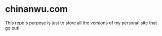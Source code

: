 # chinanwu.com
This repo's purpose is just to store all the versions of my personal site that go out! 
